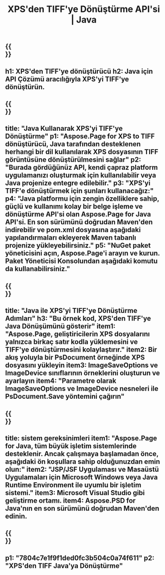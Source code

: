 ﻿---
translation: true
template: /_templates/_conversion-child-java.md
title: XPS'den TIFF'ye Dönüştürme API'si | Java
url: /java/conversion/xps-to-tiff/
description: XPS formatı için TIFF dosyasına örnek Java dönüştürme kodu. Herhangi bir Web veya Masaüstü Java tabanlı uygulamada XPS'yi TIFF'ye dönüştürmek için bu örnek kodu kullanın.
informat: XPS
outformat: TIFF
otherformats: EPS PS
---

{{<section banner>}}
---
h1: XPS'den TIFF'ye dönüştürücü
h2: Java için API Çözümü aracılığıyla XPS'yi TIFF'ye dönüştürün.
---

{{<section overview>}}
---
title: "Java Kullanarak XPS'yi TIFF'ye Dönüştürme"
p1: "Aspose.Page for XPS to TIFF dönüştürücü, Java tarafından desteklenen herhangi bir dil kullanılarak XPS dosyasının TIFF görüntüsüne dönüştürülmesini sağlar"
p2: "Burada gördüğünüz API, kendi çapraz platform uygulamanızı oluşturmak için kullanılabilir veya Java projenize entegre edilebilir."
p3: "XPS'yi TIFF'e dönüştürmek için şunları kullanacağız:"
p4: "Java platformu için zengin özelliklere sahip, güçlü ve kullanımı kolay bir belge işleme ve dönüştürme API'si olan Aspose.Page for Java API'si. En son sürümünü doğrudan Maven'den indirebilir ve pom.xml dosyasına aşağıdaki yapılandırmaları ekleyerek Maven tabanlı projenize yükleyebilirsiniz."
p5: "NuGet paket yöneticisini açın, Aspose.Page'i arayın ve kurun. Paket Yöneticisi Konsolundan aşağıdaki komutu da kullanabilirsiniz."
---

{{<section feature1>}}
---
title: "Java ile XPS'yi TIFF'ye Dönüştürme Adımları"
h3: "Bu örnek kod, XPS'den TIFF'ye Java Dönüşümünü gösterir"
item1: "Aspose.Page, geliştiricilerin XPS dosyalarını yalnızca birkaç satır kodla yüklemesini ve TIFF'ye dönüştürmesini kolaylaştırır."
item2: Bir akış yoluyla bir PsDocument örneğinde XPS dosyasını yükleyin
item3: ImageSaveOptions ve ImageDevice sınıflarının örneklerini oluşturun ve ayarlayın
item4: "Parametre olarak ImageSaveOptions ve ImageDevice nesneleri ile PsDocument.Save yöntemini çağırın"
---

{{<section feature2>}}
---
title: sistem gereksinimleri
item1: "Aspose.Page for Java, tüm büyük işletim sistemlerinde desteklenir. Ancak çalışmaya başlamadan önce, aşağıdaki ön koşullara sahip olduğunuzdan emin olun:"
item2: "JSP/JSF Uygulaması ve Masaüstü Uygulamaları için Microsoft Windows veya Java Runtime Environment ile uyumlu bir işletim sistemi."
item3: Microsoft Visual Studio gibi geliştirme ortamı.
item4: Aspose.PSD for Java'nın en son sürümünü doğrudan Maven'den edinin.
---

{{<section gist>}}
---
p1: "7804c7e1f9f1ded0fc3b504c0a74f611"
p2: "XPS'den TIFF Java'ya Dönüştürme"
---
